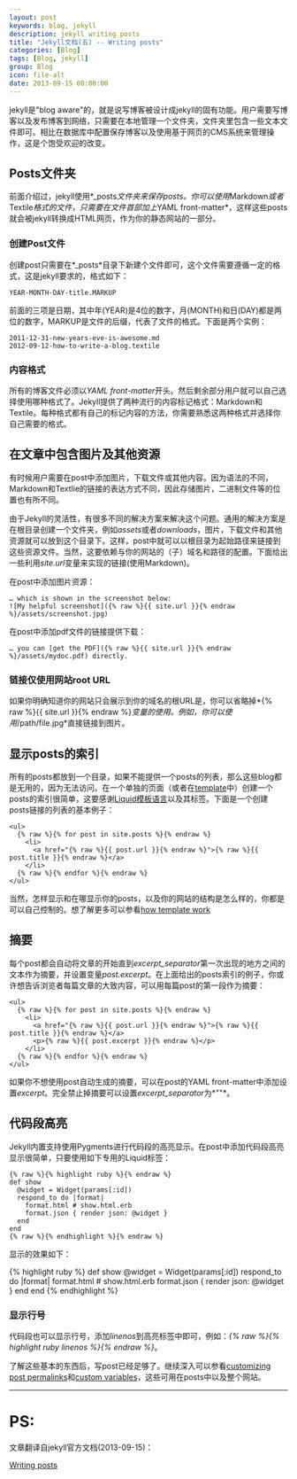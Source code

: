 ```yaml
---
layout: post
keywords: blog, jekyll
description: jekyll writing posts
title: "Jekyll文档(五) -- Writing posts"
categories: [Blog]
tags: [Blog, jekyll]
group: Blog
icon: file-alt
date: 2013-09-15 00:00:00
---
```


jekyll是"blog aware"的，就是说写博客被设计成jekyll的固有功能。用户需要写博客以及发布博客到网络，只需要在本地管理一个文件夹，文件夹里包含一些文本文件即可。相比在数据库中配置保存博客以及使用基于网页的CMS系统来管理操作，这是个饱受欢迎的改变。

<!--excerpt-->

## Posts文件夹

前面介绍过，jekyll使用*\_posts*文件夹来保存posts。你可以使用*Markdown*或者*Textile*格式的文件，只需要在文件首部加上*YAML front-matter*，这样这些posts就会被jekyll转换成HTML网页，作为你的静态网站的一部分。

### 创建Post文件

创建post只需要在*\_posts*目录下新建个文件即可，这个文件需要遵循一定的格式，这是jekyll要求的，格式如下：

    YEAR-MONTH-DAY-title.MARKUP

前面的三项是日期，其中年(YEAR)是4位的数字，月(MONTH)和日(DAY)都是两位的数字，MARKUP是文件的后缀，代表了文件的格式。下面是两个实例：

    2011-12-31-new-years-eve-is-awesome.md
    2012-09-12-how-to-write-a-blog.textile

### 内容格式

所有的博客文件必须以*YAML front-matter*开头。然后剩余部分用户就可以自己选择使用哪种格式了。Jekyll提供了两种流行的内容标记格式：Markdown和Textile。每种格式都有自己的标记内容的方法，你需要熟悉这两种格式并选择你自己需要的格式。

## 在文章中包含图片及其他资源

有时候用户需要在post中添加图片，下载文件或其他内容。因为语法的不同，Markdown和Textlie的链接的表达方式不同，因此存储图片，二进制文件等的位置也有所不同。

由于Jekyll的灵活性，有很多不同的解决方案来解决这个问题。通用的解决方案是在根目录创建一个文件夹，例如*assets*或者*downloads*，图片，下载文件和其他资源就可以放到这个目录下。这样，post中就可以以根目录为起始路径来链接到这些资源文件。当然，这要依赖与你的网站的（子）域名和路径的配置。下面给出一些利用*site.url*变量来实现的链接(使用Markdown)。

在post中添加图片资源：

    … which is shown in the screenshot below:
    ![My helpful screenshot]({% raw %}{{ site.url }}{% endraw %}/assets/screenshot.jpg)

在post中添加pdf文件的链接提供下载：

    … you can [get the PDF]({% raw %}{{ site.url }}{% endraw %}/assets/mydoc.pdf) directly.

### 链接仅使用网站root URL

如果你明确知道你的网站只会展示到你的域名的根URL是，你可以省略掉*{% raw %}{{ site.url }}{% endraw %}*变量的使用。例如，你可以使用*/path/file.jpg*直接链接到图片。

## 显示posts的索引

所有的posts都放到一个目录，如果不能提供一个posts的列表，那么这些blog都是无用的，因为无法访问。在一个单独的页面（或者在[template](http://jekyllrb.com/docs/templates/)中）创建一个posts的索引很简单，这要感谢[Liquid模板语言](http://wiki.shopify.com/Liquid)以及其标签。下面是一个创建posts链接的列表的基本例子：

    <ul>
      {% raw %}{% for post in site.posts %}{% endraw %}
        <li>
          <a href="{% raw %}{{ post.url }}{% endraw %}">{% raw %}{{ post.title }}{% endraw %}</a>
        </li>
      {% raw %}{% endfor %}{% endraw %}
    </ul>

当然，怎样显示和在哪显示你的posts，以及你的网站的结构是怎么样的，你都是可以自己控制的。想了解更多可以参看[how template work](http://jekyllrb.com/docs/templates/)

## 摘要

每个post都会自动将文章的开始直到*excerpt_separator*第一次出现的地方之间的文本作为摘要，并设置变量*post.excerpt*。在上面给出的posts索引的例子，你或许想告诉浏览者每篇文章的大致内容，可以用每篇post的第一段作为摘要：

    <ul>
      {% raw %}{% for post in site.posts %}{% endraw %}
        <li>
          <a href="{% raw %}{{ post.url }}{% endraw %}">{% raw %}{{ post.title }}{% endraw %}</a>
          <p>{% raw %}{{ post.excerpt }}{% endraw %}</p>
        </li>
      {% raw %}{% endfor %}{% endraw %}
    </ul>

如果你不想使用post自动生成的摘要，可以在post的YAML front-matter中添加设置*excerpt*。完全禁止掉摘要可以设置*excerpt_separator*为*""*。

## 代码段高亮

Jekyll内置支持使用Pygments进行代码段的高亮显示。在post中添加代码段高亮显示很简单，只要使用如下专用的Liquid标签：

    {% raw %}{% highlight ruby %}{% endraw %}
    def show
      @widget = Widget(params[:id])
      respond_to do |format|
        format.html # show.html.erb
        format.json { render json: @widget }
      end
    end
    {% raw %}{% endhighlight %}{% endraw %}

显示的效果如下：

{% highlight ruby %}
def show
  @widget = Widget(params[:id])
  respond_to do |format|
    format.html # show.html.erb
    format.json { render json: @widget }
  end
end
{% endhighlight %}

### 显示行号
代码段也可以显示行号，添加*linenos*到高亮标签中即可，例如：*{% raw %}{% highlight ruby linenos %}{% endraw %}*。

了解这些基本的东西后，写post已经足够了。继续深入可以参看[customizing post permalinks](http://jekyllrb.com/docs/permalinks/)和[custom variables](http://jekyllrb.com/docs/variables/)，这些可用在posts中以及整个网站。

***

# PS:

文章翻译自jekyll官方文档(2013-09-15)：

[Writing posts](http://jekyllrb.com/docs/posts/)

